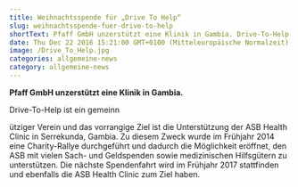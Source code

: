 ```yaml
---
title: Weihnachtsspende für „Drive To Help“
slug: weihnachtsspende-fuer-drive-to-help
shortText: Pfaff GmbH unzerstützt eine Klinik in Gambia. Drive-To-Help ist ein gemeinnütziger Verein und das vorrangige Ziel ist die Unterstützung der ASB Health Clinic in Serrekunda, …
date: Thu Dec 22 2016 15:21:00 GMT+0100 (Mitteleuropäische Normalzeit)
image: /Drive_To_Help.jpg
categories: allgemeine-news
category: allgemeine-news
---
```


<strong>Pfaff GmbH unzerstützt eine Klinik in Gambia.</strong></p>

<p>Drive-To-Help ist ein gemeinn

<!--more-->

ütziger Verein und das vorrangige Ziel ist die Unterstützung der ASB Health Clinic in Serrekunda, Gambia. Zu diesem Zweck wurde im Frühjahr 2014 eine Charity-Rallye durchgeführt und dadurch die Möglichkeit eröffnet, den ASB mit vielen Sach- und Geldspenden sowie medizinischen Hilfsgütern zu unterstützen. Die nächste Spendenfahrt wird im Frühjahr 2017 stattfinden und ebenfalls die ASB Health Clinic zum Ziel haben.</p>

